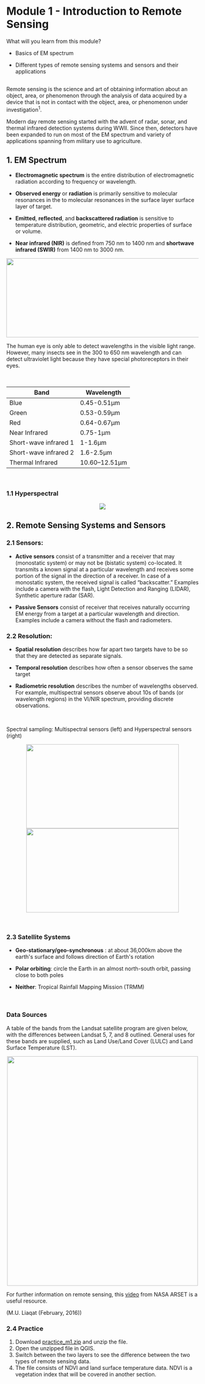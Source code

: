 # Module 1 - Introduction to Remote Sensing 

What will you learn from this module?

- Basics of EM spectrum

- Different types of remote sensing systems and sensors and their applications 
## 
Remote sensing is the science and art of obtaining information about an object, area, or phenomenon through the analysis of data acquired by a device that is not in contact with the object, area, or phenomenon under investigation<sup>1</sup>.

Modern day remote sensing started with the advent of radar, sonar, and thermal infrared detection systems during WWII. Since then, detectors have been expanded to  run on most of the EM spectrum and variety of applications spanning from military use to agriculture. 

## 1. EM Spectrum 
- **Electromagnetic spectrum** is the entire distribution of electromagnetic radiation according to frequency or wavelength. 

- **Observed energy** or **radiation** is primarily sensitive to molecular resonances in the to molecular resonances in the surface layer surface layer of target. 

- **Emitted**, **reflected**, and **backscattered radiation** is sensitive to temperature distribution, geometric, and electric properties of surface or volume. 

- **Near infrared (NIR)** is defined from 750 nm to 1400 nm and **shortwave infrared (SWIR)** from 1400 nm to 3000 nm.


<p align="center">
 <img width="604" height="207" src="https://user-images.githubusercontent.com/87503837/132062813-8bd2faa0-336c-4fc7-b3f1-f8ae62822e9b.png">
</p>

The human eye is only able to detect wavelengths in the visible light range. However, many insects see in the 300 to 650 nm wavelength and can detect ultraviolet light because   they have special photoreceptors in their eyes.   


<br/>

<div align="center">

 
|       Band                   |     Wavelength       |
|------------------------------|----------------------|
|     Blue                     |     0.45-0.51µm      |
|     Green                    |     0.53-0.59µm      |
|     Red                      |     0.64-0.67µm      |
|     Near Infrared            |     0.75-1µm         |
|     Short-wave infrared 1    |     1-1.6µm          |
|     Short-wave infrared 2    |     1.6-2.5µm        |
|     Thermal Infrared         |     10.60–12.51µm    |
 
</div>



<br/>

### 1.1 Hyperspectral
<p align="center"> 
  <img src = "https://user-images.githubusercontent.com/87503837/130195843-a8aea0e9-def9-40c4-80ce-b562fd56e918.png"/>
</p>

## 2. Remote Sensing Systems and Sensors
### 2.1 Sensors:

- **Active sensors** consist of a transmitter and a receiver that may (monostatic system) or may not be (bistatic system) co-located. It transmits a known signal at a particular wavelength and receives some portion of the signal in the direction of a receiver. In case of a monostatic system, the received signal is called “backscatter.” Examples include a camera with the flash, Light Detection and Ranging (LIDAR), Synthetic aperture radar (SAR). 

- **Passive Sensors** consist of receiver that receives naturally occurring EM energy from a target at a particular wavelength and direction. Examples include a camera without the flash and radiometers.


<!--- 
**Types of Detectors:** 

**Thermal detectors**

• absorb incident flux and undergo temperature changes

• the power in absorbed radiation is typically small, and so the detector itself should be small to have a low heat capacity

• Ex: Bolometer 

![image](https://user-images.githubusercontent.com/87503837/133616355-0ff8f5fd-2d57-4e97-b781-786353fa934e.png)

**External Photo-effect detectors**

• has photocathode where incident light is partially absorbed and generates photoelectrons

• Ex: Photomultiplier Tube (PMT)


<img src="https://user-images.githubusercontent.com/87503837/133625438-5593a350-5cd9-414a-bd1e-24f23e051fc4.png" width="500" height="320">

**Internal Photo-effect detectors**

• semiconductors in which the electons undergo internal energy level transitions when they absorb an electron

• consists of **photoconductive detectors** and **photovoltaic detectors**

• Ex: 

<img align="center" src="https://user-images.githubusercontent.com/87503837/133616643-ba9e4e28-2811-4d02-bc5a-987a549af606.png" width="350" height="320">
-->
### 2.2 Resolution:

- **Spatial resolution** describes how far apart two targets have to be so that they are detected as separate signals.

- **Temporal resolution** describes how often a sensor observes the same target 

- **Radiometric resolution** describes the number of wavelengths observed. For example, multispectral sensors observe about 10s of bands (or wavelength regions) in the VI/NIR spectrum, providing discrete observations. 
 
<br/>

Spectral sampling: Multispectral sensors (left) and Hyperspectral sensors (right)
<p align="center"> 
<img src="https://user-images.githubusercontent.com/87503837/133636464-24493df3-1c5d-405f-b7ec-10fe64cec5e7.png" width="400" height="220"><img src="https://user-images.githubusercontent.com/87503837/133636485-93336e1a-214b-4897-b1ca-c1206879b4e1.png" width="400" height="220"> 
 </p>


<br/>

### 2.3 Satellite Systems

-	**Geo-stationary/geo-synchronous** : at about 36,000km above the earth's surface and follows direction of Earth's rotation 

-	**Polar orbiting**: circle the Earth in an almost north-south orbit, passing close to both poles

-	**Neither**: Tropical Rainfall Mapping Mission (TRMM) 

<br/>

### Data Sources

A table of the bands from the Landsat satellite program are given below, with the differences between Landsat 5, 7, and 8 outlined. General uses for these bands are supplied, such as Land Use/Land Cover (LULC) and Land Surface Temperature (LST).


<p align="center">
<img src="https://user-images.githubusercontent.com/84922404/134026792-d1f488cd-3630-4266-ad2f-ed7062e52982.png" width="500" height="600">
</p>

For further information on remote sensing, this [video](https://www.youtube.com/watch?v=qiqUAlJK4vI) from NASA ARSET is a useful resource.

(M.U. Liaqat (February, 2016))

</p> 

### 2.4 Practice 


1. Download [practice_m1.zip](https://github.com/SERVIR-WA/GALUP/files/7490402/practice_m1.zip) and unzip the file. 
2. Open the unzipped file in QGIS. 
3. Switch between the two layers to see the difference between the two types of remote sensing data. 
4. The file consists of NDVI and land surface temperature data. NDVI is a vegetation index that will be covered in another section.  




